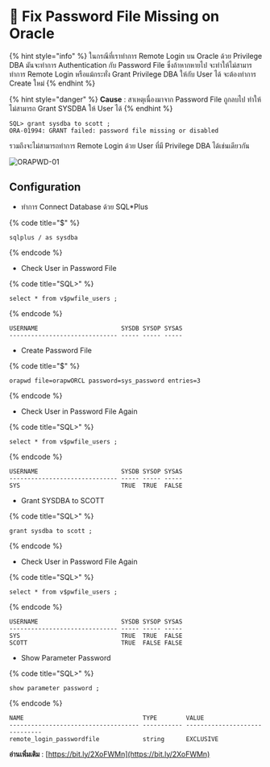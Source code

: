 # 🍍 Fix Password File Missing on Oracle

{% hint style="info" %}
ในกรณีที่เราทำการ Remote Login บน Oracle ด้วย Privilege DBA มันจะทำการ Authentication กับ Password File ซึ่งถ้าหากหายไป จะทำให้ไม่สามารทำการ Remote Login หรือแม้กระทั่ง Grant Privilege DBA ให้กับ User ได้ จะต้องทำการ Create ใหม่
{% endhint %}

{% hint style="danger" %}
**Cause** : สาเหตุเนื่องมาจาก Password File ถูกลบไป ทำให้ไม่สามารถ Grant SYSDBA ให้ User ได้
{% endhint %}

```
SQL> grant sysdba to scott ; 
ORA-01994: GRANT failed: password file missing or disabled
```

รวมถึงจะไม่สามารถทำการ Remote Login ด้วย User ที่มี Privilege DBA ได้เช่นเดียวกัน

![ORAPWD-01](https://codeinsane.files.wordpress.com/2020/07/orapwd-01.png?w=636)

## **Configuration**

* ทำการ Connect Database ด้วย SQL\*Plus

{% code title="$" %}
```
sqlplus / as sysdba
```
{% endcode %}

* Check User in Password File

{% code title="SQL>" %}
```
select * from v$pwfile_users ;
```
{% endcode %}

```
USERNAME                       SYSDB SYSOP SYSAS
------------------------------ ----- ----- -----
```

* Create Password File

{% code title="$" %}
```
orapwd file=orapwORCL password=sys_password entries=3
```
{% endcode %}

* Check User in Password File Again

{% code title="SQL>" %}
```
select * from v$pwfile_users ;
```
{% endcode %}

```
USERNAME                       SYSDB SYSOP SYSAS
------------------------------ ----- ----- -----
SYS                            TRUE  TRUE  FALSE
```

* Grant SYSDBA to SCOTT

{% code title="SQL>" %}
```
grant sysdba to scott ;
```
{% endcode %}

* Check User in Password File Again

{% code title="SQL>" %}
```
select * from v$pwfile_users ;
```
{% endcode %}

```
USERNAME                       SYSDB SYSOP SYSAS
------------------------------ ----- ----- -----
SYS                            TRUE  TRUE  FALSE
SCOTT                          TRUE  FALSE FALSE
```

* Show Parameter Password

{% code title="SQL>" %}
```
show parameter password ;
```
{% endcode %}

```
NAME                                 TYPE        VALUE
------------------------------------ ----------- ------------------------------
remote_login_passwordfile            string      EXCLUSIVE
```

**อ่านเพิ่มเติม** : [https://bit.ly/2XoFWMn](https://bit.ly/2XoFWMn)

